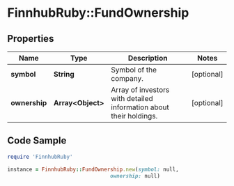 # FinnhubRuby::FundOwnership

## Properties

Name | Type | Description | Notes
------------ | ------------- | ------------- | -------------
**symbol** | **String** | Symbol of the company. | [optional] 
**ownership** | **Array&lt;Object&gt;** | Array of investors with detailed information about their holdings. | [optional] 

## Code Sample

```ruby
require 'FinnhubRuby'

instance = FinnhubRuby::FundOwnership.new(symbol: null,
                                 ownership: null)
```



